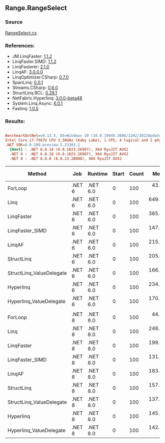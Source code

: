 ﻿## Range.RangeSelect

### Source
[RangeSelect.cs](../LinqBenchmarks/Range/RangeSelect.cs)

### References:
- JM.LinqFaster: [1.1.2](https://www.nuget.org/packages/JM.LinqFaster/1.1.2)
- LinqFaster.SIMD: [1.1.2](https://www.nuget.org/packages/LinqFaster.SIMD/1.0.3)
- LinqFasterer: [2.1.0](https://www.nuget.org/packages/LinqFasterer/2.1.0)
- LinqAF: [3.0.0.0](https://www.nuget.org/packages/LinqAF/3.0.0.0)
- LinqOptimizer.CSharp: [0.7.0](https://www.nuget.org/packages/LinqOptimizer.CSharp/0.7.0)
- SpanLinq: [0.0.1](https://www.nuget.org/packages/SpanLinq/0.0.1)
- Streams.CSharp: [0.6.0](https://www.nuget.org/packages/Streams.CSharp/0.6.0)
- StructLinq.BCL: [0.28.1](https://www.nuget.org/packages/StructLinq/0.28.1)
- NetFabric.Hyperlinq: [3.0.0-beta48](https://www.nuget.org/packages/NetFabric.Hyperlinq/3.0.0-beta48)
- System.Linq.Async: [6.0.1](https://www.nuget.org/packages/System.Linq.Async/6.0.1)
- Faslinq: [1.0.5](https://www.nuget.org/packages/Faslinq/1.0.5)

### Results:
``` ini

BenchmarkDotNet=v0.13.5, OS=Windows 10 (10.0.19045.3086/22H2/2022Update)
Intel Core i7-7567U CPU 3.50GHz (Kaby Lake), 1 CPU, 4 logical and 2 physical cores
.NET SDK=8.0.100-preview.5.23303.2
  [Host] : .NET 6.0.18 (6.0.1823.26907), X64 RyuJIT AVX2
  .NET 6 : .NET 6.0.18 (6.0.1823.26907), X64 RyuJIT AVX2
  .NET 8 : .NET 8.0.0 (8.0.23.28008), X64 RyuJIT AVX2


```
|                   Method |    Job |  Runtime | Start | Count |      Mean |     Error |   StdDev |    Median |         Ratio | RatioSD |   Gen0 | Allocated | Alloc Ratio |
|------------------------- |------- |--------- |------ |------ |----------:|----------:|---------:|----------:|--------------:|--------:|-------:|----------:|------------:|
|                  ForLoop | .NET 6 | .NET 6.0 |     0 |   100 |  43.60 ns |  0.291 ns | 0.323 ns |  43.52 ns |      baseline |         |      - |         - |          NA |
|                     Linq | .NET 6 | .NET 6.0 |     0 |   100 | 649.02 ns | 11.268 ns | 8.797 ns | 646.38 ns | 14.89x slower |   0.23x | 0.0420 |      88 B |          NA |
|               LinqFaster | .NET 6 | .NET 6.0 |     0 |   100 | 365.35 ns |  4.176 ns | 4.469 ns | 364.52 ns |  8.38x slower |   0.11x | 0.4053 |     848 B |          NA |
|          LinqFaster_SIMD | .NET 6 | .NET 6.0 |     0 |   100 | 147.41 ns |  2.985 ns | 8.320 ns | 145.14 ns |  3.42x slower |   0.24x | 0.4053 |     848 B |          NA |
|                   LinqAF | .NET 6 | .NET 6.0 |     0 |   100 | 215.47 ns |  2.927 ns | 2.875 ns | 214.47 ns |  4.94x slower |   0.08x |      - |         - |          NA |
|               StructLinq | .NET 6 | .NET 6.0 |     0 |   100 | 205.72 ns |  2.914 ns | 2.275 ns | 205.13 ns |  4.72x slower |   0.07x | 0.0114 |      24 B |          NA |
| StructLinq_ValueDelegate | .NET 6 | .NET 6.0 |     0 |   100 | 166.24 ns |  2.378 ns | 2.108 ns | 165.73 ns |  3.81x slower |   0.06x |      - |         - |          NA |
|                Hyperlinq | .NET 6 | .NET 6.0 |     0 |   100 | 234.41 ns |  4.714 ns | 8.380 ns | 229.73 ns |  5.38x slower |   0.20x |      - |         - |          NA |
|  Hyperlinq_ValueDelegate | .NET 6 | .NET 6.0 |     0 |   100 | 170.07 ns |  0.795 ns | 0.664 ns | 169.94 ns |  3.90x slower |   0.04x |      - |         - |          NA |
|                          |        |          |       |       |           |           |          |           |               |         |        |           |             |
|                  ForLoop | .NET 8 | .NET 8.0 |     0 |   100 |  44.31 ns |  0.919 ns | 1.878 ns |  43.40 ns |      baseline |         |      - |         - |          NA |
|                     Linq | .NET 8 | .NET 8.0 |     0 |   100 | 248.49 ns |  4.890 ns | 6.185 ns | 246.22 ns |  5.61x slower |   0.29x | 0.0420 |      88 B |          NA |
|               LinqFaster | .NET 8 | .NET 8.0 |     0 |   100 | 199.90 ns |  1.372 ns | 1.071 ns | 199.81 ns |  4.41x slower |   0.23x | 0.4053 |     848 B |          NA |
|          LinqFaster_SIMD | .NET 8 | .NET 8.0 |     0 |   100 | 131.39 ns |  2.575 ns | 2.529 ns | 130.68 ns |  2.94x slower |   0.15x | 0.4053 |     848 B |          NA |
|                   LinqAF | .NET 8 | .NET 8.0 |     0 |   100 | 183.01 ns |  0.957 ns | 1.064 ns | 182.82 ns |  4.11x slower |   0.20x |      - |         - |          NA |
|               StructLinq | .NET 8 | .NET 8.0 |     0 |   100 | 157.60 ns |  0.533 ns | 0.445 ns | 157.53 ns |  3.49x slower |   0.19x | 0.0114 |      24 B |          NA |
| StructLinq_ValueDelegate | .NET 8 | .NET 8.0 |     0 |   100 | 137.80 ns |  1.703 ns | 1.593 ns | 137.39 ns |  3.07x slower |   0.16x |      - |         - |          NA |
|                Hyperlinq | .NET 8 | .NET 8.0 |     0 |   100 | 145.43 ns |  2.258 ns | 2.002 ns | 144.76 ns |  3.23x slower |   0.19x |      - |         - |          NA |
|  Hyperlinq_ValueDelegate | .NET 8 | .NET 8.0 |     0 |   100 | 142.27 ns |  2.210 ns | 2.631 ns | 140.91 ns |  3.21x slower |   0.15x |      - |         - |          NA |
